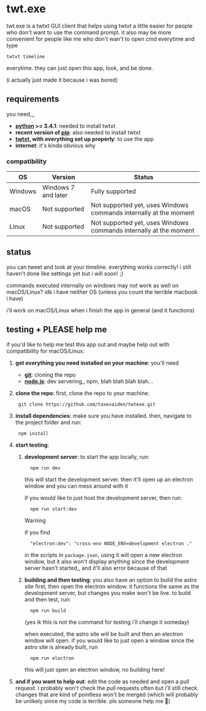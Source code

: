# twt.exe

twt.exe is a twtxt GUI client that helps using twtxt a little easier for people who don't want to use the command prompt. it also may be more convenient for people like me who don't wan't to open cmd everytime and type

`twtxt timeline`

everytime. they can just open this app, look, and be done.

(i actually just made it because i was bored)

## requirements

you need,,,

- **[python](https://www.python.org/) >= 3.4.1**: needed to install twtxt
- **recent version of [pip](https://pip.pypa.io/en/stable/)**: also needed to install twtxt
- **[twtxt](https://twtxt.readthedocs.io/en/stable/), with everything set up properly**: to use the app
- **internet**: it's kinda obvious why

### compatibility

| OS | Version | Status |
|----|---------|--------|
| Windows | Windows 7 and later | Fully supported |
| macOS | Not supported | Not supported yet, uses Windows commands internally at the moment |
| Linux | Not supported | Not supported yet, uses Windows commands internally at the moment |

## status

you can tweet and look at your timeline. everything works correctly! i still haven't done like settings yet but i will soon! ;)

commands executed internally on windows may not work as well on macOS/Linux? idk i have neither OS (unless you count the terrible macbook i have)

i'll work on macOS/Linux when i finish the app in general (and it functions)

## testing + PLEASE help me

if you'd like to help me test this app out and maybe help out with compatibility for macOS/Linux:

1. **get everything you need installed on your machine**: you'll need
    - **[git](https://git-scm.com/downloads)**: cloning the repo
    - **[node.js](https://nodejs.org/en)**: dev servering,, npm, blah blah blah blah...
2. **clone the repo**: first, clone the repo to your machine:

        git clone https://github.com/taxevaiden/twtexe.git

3. **install dependencies**: make sure you have  installed. then, navigate to the project folder and run:

        npm install

4. **start testing**:
   1. **development server**: to start the app locally, run:

            npm run dev

        this will start the development server. then it'll open up an electron window and you can mess around with it

        if you would like to just host the development server, then run:

            npm run start:dev

        > [!WARNING]
        > if you find
        >
        >       "electron:dev": "cross-env NODE_ENV=development electron ."
        >
        > in the scripts in `package.json`, using it will open a new electron window, but it also won't display anything since the development server hasn't started,, and it'll also error because of that
   2. **building and then testing**: you also have an option to build the astro site first, then open the electron window. it functions the same as the development server, but changes you make won't be live. to build and then test, run:

            npm run build

        (yes ik this is not the command for testing i'll change it someday)

        when executed, the astro site will be built and then an electron window will open. if you would like to just open a window since the astro site is already built, run

            npm run electron

        this will just open an electron window, no building here!
5. **and if you want to help out**: edit the code as needed and open a pull request. i probably won't check the pull requests often but i'll still check. changes that are kind of pointless won't be merged (which will probably be unlikely since my code is terrible. pls someone help me :pray:)
